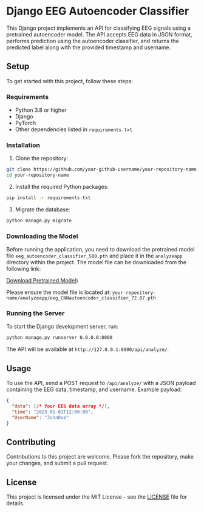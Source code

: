 
# Django EEG Autoencoder Classifier

This Django project implements an API for classifying EEG signals using a pretrained autoencoder model. The API accepts EEG data in JSON format, performs prediction using the autoencoder classifier, and returns the predicted label along with the provided timestamp and username.

## Setup

To get started with this project, follow these steps:

### Requirements

- Python 3.8 or higher
- Django
- PyTorch
- Other dependencies listed in `requirements.txt`

### Installation

1. Clone the repository:

```bash
git clone https://github.com/your-github-username/your-repository-name.git
cd your-repository-name
```

2. Install the required Python packages:

```bash
pip install -r requirements.txt
```

3. Migrate the database:

```bash
python manage.py migrate
```

### Downloading the Model

Before running the application, you need to download the pretrained model file `eeg_autoencoder_classifier_500.pth` and place it in the `analyzeapp` directory within the project. The model file can be downloaded from the following link:

[Download Pretrained Model](https://drive.google.com/drive/u/0/folders/1G6LcJoStDQTNobM6XeEZaKzqI7riyVzF))

Please ensure the model file is located at: `your-repository-name/analyzeapp/eeg_CNNautoencoder_classifier_72.07.pth`

### Running the Server

To start the Django development server, run:

```bash
python manage.py runserver 0.0.0.0:8000 
```

The API will be available at `http://127.0.0.1:8000/api/analyze/`.

## Usage

To use the API, send a POST request to `/api/analyze/` with a JSON payload containing the EEG data, timestamp, and username. Example payload:

```json
{
  "data": [/* Your EEG data array */],
  "time": "2023-01-01T12:00:00",
  "UserName": "JohnDoe"
}
```

## Contributing

Contributions to this project are welcome. Please fork the repository, make your changes, and submit a pull request.

## License

This project is licensed under the MIT License - see the [LICENSE](LICENSE) file for details.

